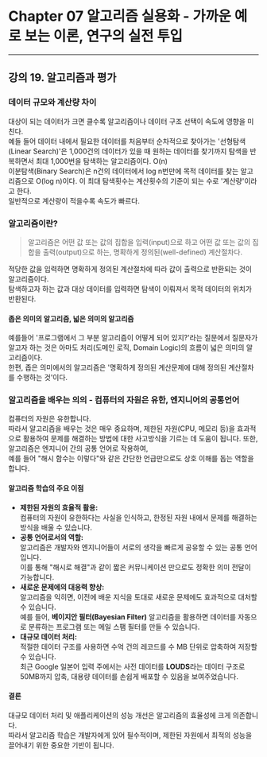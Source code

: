 # Chapter 07 알고리즘 실용화 - 가까운 예로 보는 이론, 연구의 실전 투입---## 강의 19. 알고리즘과 평가### 데이터 규모와 계산량 차이대상이 되는 데이터가 크면 클수록 알고리즘이나 데이터 구조 선택이 속도에 영향을 미친다.   예들 들어 데이터 내에서 필요한 데이터를 처음부터 순차적으로 찾아가는 '선형탐색(Linear Search)'은 1,000건의 데이터가 있을 때 원하는 데이터를 찾기까지 탐색을 반복하면서 최대 1,000번을 탐색하는 알고리즘이다. O(n)   이분탐색(Binary Search)은 n건의 데이터에서 log n번만에 목적 데이터를 찾는 알고리즘으로 O(log n)이다.이 최대 탐색횟수는 계산횟수의 기준이 되는 수로 '계산량'이라고 한다.   일반적으로 계산량이 적을수록 속도가 빠르다.   ### 알고리즘이란?> 알고리즘은 어떤 값 또는 값의 집합을 입력(input)으로 하고 어떤 값 또는 값의 집합을 출력(output)으로 하는, 명확하게 정의된(well-defined) 계산절차다.적당한 값을 입력하면 명확하게 정의된 계산절차에 따라 값이 출력으로 반환되는 것이 알고리즘이다.   탐색하고자 하는 값과 대상 데이터를 입력하면 탐색이 이뤄져서 목적 데이터의 위치가 반환된다.#### 좁은 의미의 알고리즘, 넓은 의미의 알고리즘예를들어 '프로그램에서 그 부분 알고리즘이 어떻게 되어 있지?'라는 질문에서 질문자가 알고자 하는 것은 아마도 처리(도메인 로직, Domain Logic)의 흐름이 넓은 의미의 알고리즘이다.   한편, 좁은 의미에서의 알고리즘은 '명확하게 정의된 계산문제에 대해 정의된 계산절차를 수행하는 것'이다.### 알고리즘을 배우는 의의 - 컴퓨터의 자원은 유한, 엔지니어의 공통언어컴퓨터의 자원은 유한합니다.     따라서 알고리즘을 배우는 것은 매우 중요하며, 제한된 자원(CPU, 메모리 등)을 효과적으로 활용하여 문제를 해결하는 방법에 대한 사고방식을 기르는 데 도움이 됩니다. 또한, 알고리즘은 엔지니어 간의 공통 언어로 작용하여,     예를 들어 "해시 함수는 이렇다"와 같은 간단한 언급만으로도 상호 이해를 돕는 역할을 합니다.#### 알고리즘 학습의 주요 이점- **제한된 자원의 효율적 활용:**    컴퓨터의 자원이 유한하다는 사실을 인식하고, 한정된 자원 내에서 문제를 해결하는 방식을 배울 수 있습니다.- **공통 언어로서의 역할:**    알고리즘은 개발자와 엔지니어들이 서로의 생각을 빠르게 공유할 수 있는 공통 언어입니다.    이를 통해 "해시로 해결"과 같이 짧은 커뮤니케이션 만으로도 정확한 의미 전달이 가능합니다.- **새로운 문제에의 대응력 향상:**    알고리즘을 익히면, 이전에 배운 지식을 토대로 새로운 문제에도 효과적으로 대처할 수 있습니다.    예를 들어, **베이지안 필터(Bayesian Filter)** 알고리즘을 활용하면 데이터를 자동으로 분류하는 프로그램 또는 메일 스팸 필터를 만들 수 있습니다.- **대규모 데이터 처리:**    적절한 데이터 구조를 사용하면 수억 건의 레코드를 수 MB 단위로 압축하여 저장할 수 있습니다.    최근 Google 일본어 입력 주에서는 사전 데이터를 **LOUDS**라는 데이터 구조로 50MB까지 압축, 대용량 데이터를 손쉽게 배포할 수 있음을 보여주었습니다.#### 결론대규모 데이터 처리 및 애플리케이션의 성능 개선은 알고리즘의 효율성에 크게 의존합니다.  따라서 알고리즘 학습은 개발자에게 있어 필수적이며, 제한된 자원에서 최적의 성능을 끌어내기 위한 중요한 기반이 됩니다.